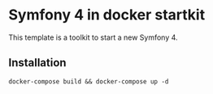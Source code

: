 # Symfony 4 in docker startkit

This template is a toolkit to start a new Symfony 4.

## Installation

    docker-compose build && docker-compose up -d
